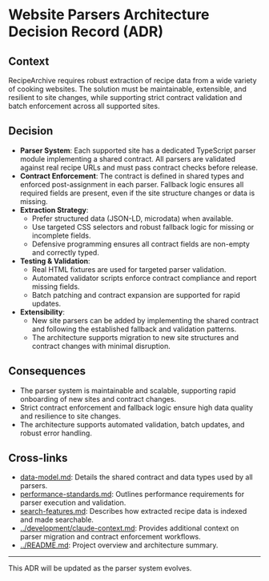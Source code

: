 # Website Parsers Architecture Decision Record (ADR)

## Context

RecipeArchive requires robust extraction of recipe data from a wide variety of cooking websites. The solution must be maintainable, extensible, and resilient to site changes, while supporting strict contract validation and batch enforcement across all supported sites.

## Decision

- **Parser System**: Each supported site has a dedicated TypeScript parser module implementing a shared contract. All parsers are validated against real recipe URLs and must pass contract checks before release.
- **Contract Enforcement**: The contract is defined in shared types and enforced post-assignment in each parser. Fallback logic ensures all required fields are present, even if the site structure changes or data is missing.
- **Extraction Strategy**:
  - Prefer structured data (JSON-LD, microdata) when available.
  - Use targeted CSS selectors and robust fallback logic for missing or incomplete fields.
  - Defensive programming ensures all contract fields are non-empty and correctly typed.
- **Testing & Validation**:
  - Real HTML fixtures are used for targeted parser validation.
  - Automated validator scripts enforce contract compliance and report missing fields.
  - Batch patching and contract expansion are supported for rapid updates.
- **Extensibility**:
  - New site parsers can be added by implementing the shared contract and following the established fallback and validation patterns.
  - The architecture supports migration to new site structures and contract changes with minimal disruption.

## Consequences

- The parser system is maintainable and scalable, supporting rapid onboarding of new sites and contract changes.
- Strict contract enforcement and fallback logic ensure high data quality and resilience to site changes.
- The architecture supports automated validation, batch updates, and robust error handling.

## Cross-links

- [data-model.md](./data-model.md): Details the shared contract and data types used by all parsers.
- [performance-standards.md](./performance-standards.md): Outlines performance requirements for parser execution and validation.
- [search-features.md](./search-features.md): Describes how extracted recipe data is indexed and made searchable.
- [../development/claude-context.md](../development/claude-context.md): Provides additional context on parser migration and contract enforcement workflows.
- [../README.md](../README.md): Project overview and architecture summary.

---
This ADR will be updated as the parser system evolves.

